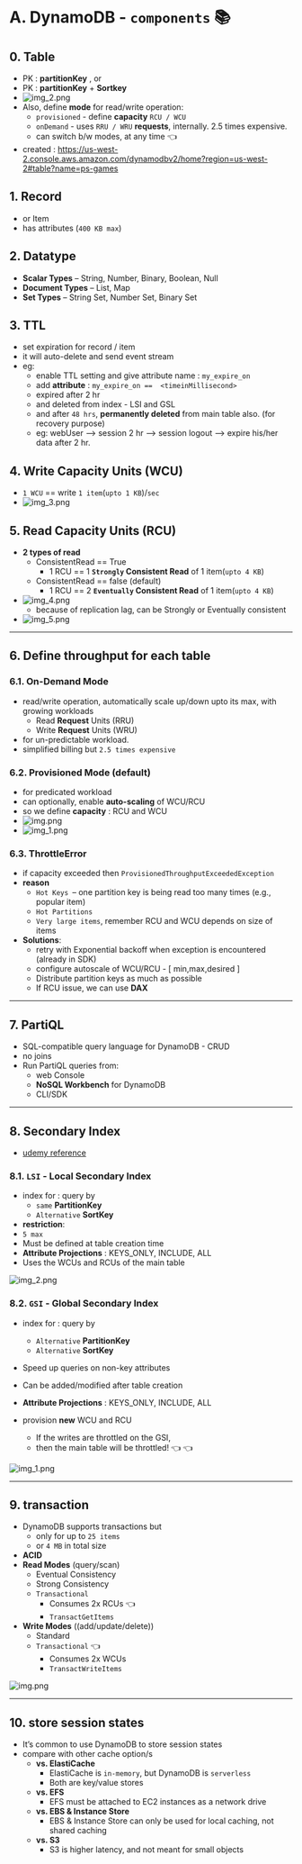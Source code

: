 # A. DynamoDB - `components` :books:
## 0. **Table**
- PK : **partitionKey** , or
- PK : **partitionKey** + **Sortkey**
- ![img_2.png](../99_img/dva/db/01/img_2.png)
- Also, define **mode** for read/write operation:
  - `provisioned` - define **capacity** `RCU / WCU `
  - `onDemand` - uses `RRU / WRU` **requests**, internally. 2.5 times expensive.
  - can switch b/w modes, at any time :point_left:
- created : https://us-west-2.console.aws.amazon.com/dynamodbv2/home?region=us-west-2#table?name=ps-games

## 1. **Record**
- or Item
- has attributes (`400 KB max`)

## 2. **Datatype**
- **Scalar Types** – String, Number, Binary, Boolean, Null
- **Document Types** – List, Map
- **Set Types** – String Set, Number Set, Binary Set

## 3. **TTL** 
- set expiration for record / item
- it will auto-delete and send event stream
- eg: 
  - enable TTL setting and give attribute name : `my_expire_on`
  - add **attribute** : `my_expire_on ==  <timeinMillisecond>`
  - expired after 2 hr
  - and deleted from index - LSI and GSL 
  - and after `48 hrs`, **permanently deleted** from main table also. (for recovery purpose)
  - eg: webUser --> session 2 hr --> session logout --> expire his/her data after 2 hr.

## 4. **Write Capacity Units** (**WCU**)
- `1 WCU` == write `1 item`(`upto 1 KB`)/`sec`
- ![img_3.png](../99_img/dva/db/01/img_3.png)

## 5. **Read Capacity Units** (**RCU**)
- **2 types of read**
  - ConsistentRead == True
    - 1 RCU ==  1 **`Strongly` Consistent Read** of 1 item(`upto 4 KB`)
  - ConsistentRead == false (default)
    - 1 RCU ==  2 **`Eventually` Consistent Read** of 1 item(`upto 4 KB`)
- ![img_4.png](../99_img/dva/db/01/img_4.png)
  - because of replication lag, can be Strongly or Eventually consistent
- ![img_5.png](../99_img/dva/db/01/img_5.png)

---
## 6. Define **throughput** for **each table**
### 6.1. **On-Demand Mode** 
- read/write operation, automatically scale up/down upto its max, with growing workloads
  - Read **Request** Units (RRU)
  - Write **Request** Units (WRU)
- for un-predictable workload.
- simplified billing but `2.5 times expensive`

### 6.2. **Provisioned Mode** (default)
- for predicated workload
- can optionally, enable **auto-scaling** of WCU/RCU
- so we define **capacity** : RCU and WCU
- ![img.png](../99_img/dva/db/01/02/img.png)
- ![img_1.png](../99_img/dva/db/01/02/img_1.png)

### 6.3. **ThrottleError**
- if capacity exceeded then `ProvisionedThroughputExceededException`
- **reason**
  - `Hot Keys `– one partition key is being read too many times (e.g., popular item)
  - `Hot Partitions`
  - `Very large items`, remember RCU and WCU depends on size of items
- **Solutions**:
  - retry with Exponential backoff when exception is encountered (already in SDK)
  - configure autoscale of WCU/RCU - [ min,max,desired ]
  - Distribute partition keys as much as possible
  - If RCU issue, we can use **DAX**

---
## 7. PartiQL
- SQL-compatible query language for DynamoDB - CRUD
- no joins
- Run PartiQL queries from:
  - web Console
  - **NoSQL Workbench** for DynamoDB
  - CLI/SDK

---
## 8. Secondary Index
- [udemy reference](https://www.udemy.com/course/aws-certified-developer-associate-dva-c01/learn/lecture/28646582#overview)
### 8.1. `LSI` - Local Secondary Index
- index for : query by 
  - `same` **PartitionKey**
  - `Alternative` **SortKey**
-  **restriction**: 
  - `5 max`
  - Must be defined at table creation time 
- **Attribute Projections** :  KEYS_ONLY, INCLUDE, ALL
- Uses the WCUs and RCUs of the main table

![img_2.png](../99_img/dva/db/02/img_2.png)

### 8.2. `GSI` - Global Secondary Index
- index for : query by
  - `Alternative`  **PartitionKey**
  - `Alternative` **SortKey**
- Speed up queries on non-key attributes
- Can be added/modified after table creation
- **Attribute Projections** :  KEYS_ONLY, INCLUDE, ALL

- provision **new** WCU and RCU
  - If the writes are throttled on the GSI,
  - then the main table will be throttled! :point_left: :point_left:

![img_1.png](../99_img/dva/db/02/img_1.png)

---
## 9. transaction
- DynamoDB supports transactions but 
  - only for up to `25 items`
  - or `4 MB` in total size
- **ACID**
- **Read Modes** (query/scan)
  - Eventual Consistency 
  - Strong Consistency 
  - `Transactional`
    - Consumes 2x RCUs :point_left:
    - `TransactGetItems`
- **Write Modes**  ((add/update/delete))
  - Standard 
  - `Transactional` :point_left:
    - Consumes 2x WCUs
    - `TransactWriteItems`

![img.png](../99_img/dva/db/img-txn.png)

---

## 10. store session states 
- It’s common to use DynamoDB to store session states
- compare with other cache option/s
  - **vs. ElastiCache**
    - ElastiCache is `in-memory`, but DynamoDB is `serverless`
    - Both are key/value stores
  - **vs. EFS**
    - EFS must be attached to EC2 instances as a network drive
  - **vs. EBS & Instance Store**
    - EBS & Instance Store can only be used for local caching, not shared caching
  - **vs. S3**
    - S3 is higher latency, and not meant for small objects